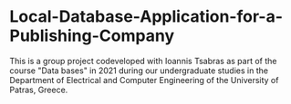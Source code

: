 # Local-Database-Application-for-a-Publishing-Company
This is a group project codeveloped with Ioannis Tsabras as part of the course "Data bases" in 2021 during our undergraduate studies in the Department of Electrical and Computer Engineering of the University of Patras, Greece.
